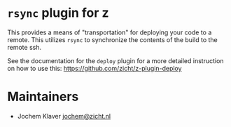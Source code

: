 # `rsync` plugin for z

This provides a means of "transportation" for deploying your code to a remote. This utilizes `rsync` to synchronize the contents of the build to the remote ssh.

See the documentation for the `deploy` plugin for a more detailed instruction on how to use this: https://github.com/zicht/z-plugin-deploy

# Maintainers
* Jochem Klaver <jochem@zicht.nl>
